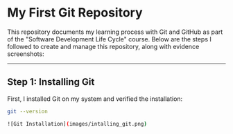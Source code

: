 # My First Git Repository  

This repository documents my learning process with Git and GitHub as part of the "Software Development Life Cycle" course. Below are the steps I followed to create and manage this repository, along with evidence screenshots:  

---

## Step 1: Installing Git  

First, I installed Git on my system and verified the installation:  

```bash
git --version

![Git Installation](images/intalling_git.png)